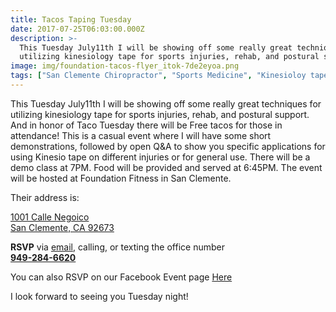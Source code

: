 ```yaml
---
title: Tacos Taping Tuesday
date: 2017-07-25T06:03:00.000Z
description: >-
  This Tuesday July11th I will be showing off some really great techniques for
  utilizing kinesiology tape for sports injuries, rehab, and postural support.
image: img/foundation-tacos-flyer_itok-7de2eyoa.png
tags: ["San Clemente Chiropractor", "Sports Medicine", "Kinesioloy tape", "Chiropractic rehab", "foundation fitness", "foundation SC"]
---
```

This Tuesday July11th I will be showing off some really great techniques for utilizing kinesiology tape for sports injuries, rehab, and postural support. And in honor of Taco Tuesday there will be Free tacos for those in attendance! This is a casual event where I will have some short demonstrations, followed by open Q&A to show you specific applications for using Kinesio tape on different injuries or for general use. There will be a demo class at 7PM. Food will be provided and served at 6:45PM. The event will be hosted at Foundation Fitness in San Clemente.

Their address is:

[1001 Calle Negoico](https://www.google.com/maps/place/1001+Calle+Negocio,+San+Clemente,+CA+92673/@33.4536745,-117.6040222,17z/data=!3m1!4b1!4m5!3m4!1s0x80dcf39ca493cd7f:0x64373f577b83a8e3!8m2!3d33.4536745!4d-117.6018335?sa=X&ved=0ahUKEwjRopGv2PXUAhWmx4MKHXC_CC4Q8gEIIzAA "Map")\
[San Clemente, CA 92673](https://www.google.com/maps/place/1001+Calle+Negocio,+San+Clemente,+CA+92673/@33.4536745,-117.6040222,17z/data=!3m1!4b1!4m5!3m4!1s0x80dcf39ca493cd7f:0x64373f577b83a8e3!8m2!3d33.4536745!4d-117.6018335?sa=X&ved=0ahUKEwjRopGv2PXUAhWmx4MKHXC_CC4Q8gEIIzAA "Map")

**RSVP** via [email](mailto:ryan@trestleschiropractic.com "email"), calling, or texting the office number\
**[949-284-6620](tel:949-284-6620)**

You can also RSVP on our Facebook Event page [Here](https://www.facebook.com/events/450351222015461/?acontext=%7B%22action_history%22%3A%22%5B%7B%5C%22surface%5C%22%3A%5C%22page%5C%22%2C%5C%22mechanism%5C%22%3A%5C%22page_upcoming_events_card%5C%22%2C%5C%22extra_data%5C%22%3A%5B%5D%7D%5D%22%2C%22has_source%22%3Atrue%7D "facebook event")

I look forward to seeing you Tuesday night!